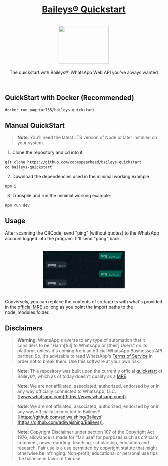 <h1 align="center"><a href="https://paguiar.link/baileys-quickstart">Baileys® Quickstart</a></h1>

<p align="center">
    <br>
  <a href="https://pixabay.com/vectors/run-sport-stand-success-ready-2872201/">
    <img src="https://cdn.pixabay.com/photo/2017/10/20/18/10/run-2872201_960_720.png" width="160px" height="120px"/>
  </a>
  <br><br>
  The quickstart with Baileys®' WhatsApp Web API you've always wanted 
  <br>
</p>

<br>

## QuickStart with Docker (Recommended)

```sh
docker run paguiar735/baileys-quickstart
```

## Manual QuickStart

> **Note**: You'll need the latest LTS version of Node or later installed on your system.

1. Clone the repository and cd into it:

```
git clone https://github.com/codespearhead/baileys-quickstart
cd baileys-quickstart
```

2.  Download the dependencies used in the minimal working example

```
npm i
```

3.  Transpile and run the minimal working example:

```
npm run dev
```

## Usage

After scanning the QRCode, send "ping" (without quotes) to the WhatsApp account logged into the program. It'll send "pong" back.

<p align="center">
  <br>
    <img src="https://github.com/Paguiar735/whatsmeow-quickstart/raw/main/bot_in_action.jpg" width="262px" height="120px"/>
  <br><br>
</p>

Conversely, you can replace the contents of src/app.ts with what's provided in the [official MRE](https://github.com/adiwajshing/Baileys/blob/master/Example/example.ts) so long as you point the import paths to the node_modules folder.

## Disclaimers

> **Warning**: WhatsApp's averse to any type of automation that it considers to be "Harm[ful] to WhatsApp or [their] Users" on its platform, unless it's coming from an official WhatsApp Businesses API partner. So, it’s advisable to read WhatsApp's [Terms of Service](https://www.whatsapp.com/legal/terms-of-service) in order not to break them. Use this software at your own risk.

> **Note**: This repository was built upon the currently official [quickstart](https://github.com/adiwajshing/Baileys/blob/master/Example/example.ts) of Baileys®, which as of today doesn't qualify as a [MRE](https://en.wikipedia.org/wiki/Minimal_reproducible_example).

> **Note**: We are not affiliated, associated, authorized, endorsed by or in any way officially connected to WhatsApp, LLC. ([www.whatsapp.com](https://www.whatsapp.com)).

> **Note**: We are not affiliated, associated, authorized, endorsed by or in any way officially connected to Baileys®. ([https://github.com/adiwajshing/Baileys](https://github.com/adiwajshing/Baileys)).

> **Note**:
> Copyright Disclaimer under section 107 of the Copyright Act 1976, allowance is made for “fair use” for purposes such as criticism, comment, news reporting, teaching, scholarship, education and research.
> Fair use is a use permitted by copyright statute that might otherwise be infringing.
> Non-profit, educational or personal use tips the balance in favor of fair use.
